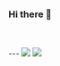 ### Hi there 👋

<!--
**ZyGout/ZyGout** is a ✨ _special_ ✨ repository because its `README.md` (this file) appears on your GitHub profile.

Here are some ideas to get you started:

- 🔭 I’m currently working on ...
- 🌱 I’m currently learning ...
- 👯 I’m looking to collaborate on ...
- 🤔 I’m looking for help with ...
- 💬 Ask me about ...
- 📫 How to reach me: ...
- 😄 Pronouns: ...
- ⚡ Fun fact: ...
-->

<br/>
<br/>
---

<img src="https://github-readme-stats.vercel.app/api?username=ZyGout&show_icons=true&hide_border=true&theme=tokyonight"/>

<img src="https://github-readme-stats.vercel.app/api/top-langs/?username=ZyGout&theme=tokyonight"/>
